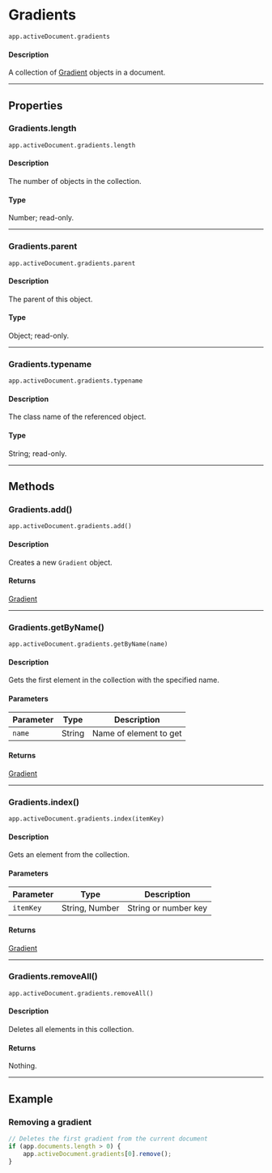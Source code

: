 # Gradients

`app.activeDocument.gradients`

#### Description

A collection of [Gradient](./Gradient.md) objects in a document.

---

## Properties

### Gradients.length

`app.activeDocument.gradients.length`

#### Description

The number of objects in the collection.

#### Type

Number; read-only.

---

### Gradients.parent

`app.activeDocument.gradients.parent`

#### Description

The parent of this object.

#### Type

Object; read-only.

---

### Gradients.typename

`app.activeDocument.gradients.typename`

#### Description

The class name of the referenced object.

#### Type

String; read-only.

---

## Methods

### Gradients.add()

`app.activeDocument.gradients.add()`

#### Description

Creates a new `Gradient` object.

#### Returns

[Gradient](./Gradient.md)

---

### Gradients.getByName()

`app.activeDocument.gradients.getByName(name)`

#### Description

Gets the first element in the collection with the specified name.

#### Parameters

| Parameter |  Type  |      Description       |
| --------- | ------ | ---------------------- |
| `name`    | String | Name of element to get |

#### Returns

[Gradient](./Gradient.md)

---

### Gradients.index()

`app.activeDocument.gradients.index(itemKey)`

#### Description

Gets an element from the collection.

#### Parameters

| Parameter |      Type      |     Description      |
| --------- | -------------- | -------------------- |
| `itemKey` | String, Number | String or number key |

#### Returns

[Gradient](./Gradient.md)

---

### Gradients.removeAll()

`app.activeDocument.gradients.removeAll()`

#### Description

Deletes all elements in this collection.

#### Returns

Nothing.

---

## Example

### Removing a gradient

```javascript
// Deletes the first gradient from the current document
if (app.documents.length > 0) {
    app.activeDocument.gradients[0].remove();
}
```
